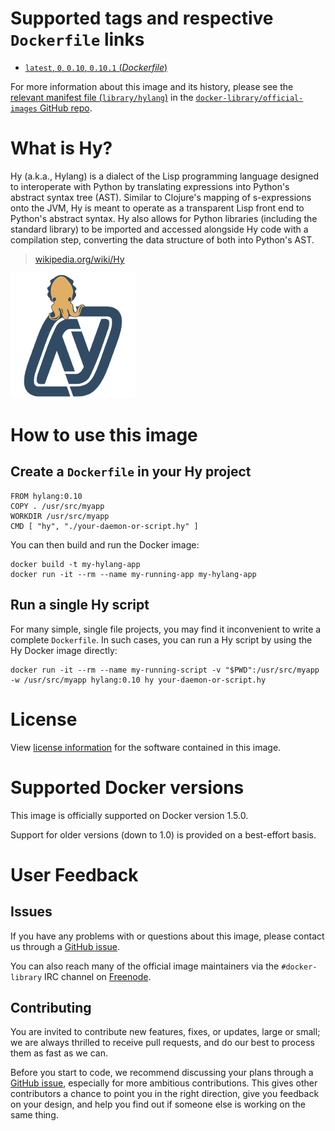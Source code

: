 # Supported tags and respective `Dockerfile` links

- [`latest`, `0`, `0.10`, `0.10.1` (*Dockerfile*)](https://github.com/hylang/hy/blob/0.10.1/Dockerfile)

For more information about this image and its history, please see the [relevant
manifest file
(`library/hylang`)](https://github.com/docker-library/official-images/blob/master/library/hylang)
in the [`docker-library/official-images` GitHub
repo](https://github.com/docker-library/official-images).

# What is Hy?

Hy (a.k.a., Hylang) is a dialect of the Lisp programming language designed to
interoperate with Python by translating expressions into Python's abstract
syntax tree (AST). Similar to Clojure's mapping of s-expressions onto the JVM,
Hy is meant to operate as a transparent Lisp front end to Python's abstract
syntax. Hy also allows for Python libraries (including the standard library) to
be imported and accessed alongside Hy code with a compilation step, converting
the data structure of both into Python's AST.

> [wikipedia.org/wiki/Hy](https://en.wikipedia.org/wiki/Hy)

![logo](https://raw.githubusercontent.com/docker-library/docs/master/hylang/logo.png)

# How to use this image

## Create a `Dockerfile` in your Hy project

    FROM hylang:0.10
    COPY . /usr/src/myapp
    WORKDIR /usr/src/myapp
    CMD [ "hy", "./your-daemon-or-script.hy" ]

You can then build and run the Docker image:

    docker build -t my-hylang-app
    docker run -it --rm --name my-running-app my-hylang-app

## Run a single Hy script

For many simple, single file projects, you may find it inconvenient to write a
complete `Dockerfile`. In such cases, you can run a Hy script by using the Hy
Docker image directly:

    docker run -it --rm --name my-running-script -v "$PWD":/usr/src/myapp -w /usr/src/myapp hylang:0.10 hy your-daemon-or-script.hy

# License

View [license information](https://github.com/hylang/hy/blob/master/LICENSE)
for the software contained in this image.

# Supported Docker versions

This image is officially supported on Docker version 1.5.0.

Support for older versions (down to 1.0) is provided on a best-effort basis.

# User Feedback

## Issues

If you have any problems with or questions about this image, please contact us
 through a [GitHub issue](https://github.com/hylang/hy/issues).

You can also reach many of the official image maintainers via the
`#docker-library` IRC channel on [Freenode](https://freenode.net).

## Contributing

You are invited to contribute new features, fixes, or updates, large or small;
we are always thrilled to receive pull requests, and do our best to process them
as fast as we can.

Before you start to code, we recommend discussing your plans 
through a [GitHub issue](https://github.com/hylang/hy/issues), especially for more ambitious
contributions. This gives other contributors a chance to point you in the right
direction, give you feedback on your design, and help you find out if someone
else is working on the same thing.
